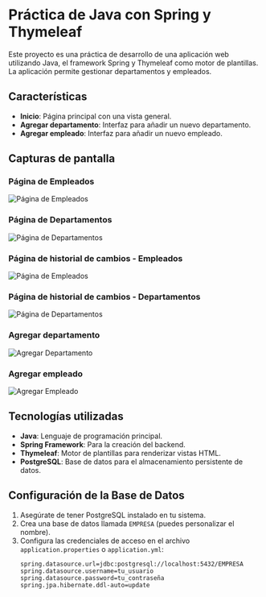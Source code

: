 # Práctica de Java con Spring y Thymeleaf

Este proyecto es una práctica de desarrollo de una aplicación web utilizando Java, el framework Spring y Thymeleaf como motor de plantillas. La aplicación permite gestionar departamentos y empleados.

## Características

- **Inicio**: Página principal con una vista general.
- **Agregar departamento**: Interfaz para añadir un nuevo departamento.
- **Agregar empleado**: Interfaz para añadir un nuevo empleado.

## Capturas de pantalla

### Página de Empleados
![Página de Empleados](https://github.com/user-attachments/assets/07f3ede6-bb8d-4dfd-9f7f-7c426b6b7656)

### Página de Departamentos
![Página de Departamentos](https://github.com/user-attachments/assets/4acd849a-e04d-4ae4-b515-7ec9d2394d8a)

### Página de historial de cambios - Empleados
![Página de Empleados](https://github.com/user-attachments/assets/2f727419-7931-4803-b9d5-77434452ee35)

### Página de historial de cambios - Departamentos
![Página de Departamentos](https://github.com/user-attachments/assets/7aea3a4c-4fe8-462d-9389-1e3de7a2e927)

### Agregar departamento
![Agregar Departamento](https://github.com/user-attachments/assets/195cc71c-704f-4610-9c8e-5fc7315272ce)

### Agregar empleado
![Agregar Empleado](https://github.com/user-attachments/assets/f3028411-fbf3-4dea-b48b-01741310ff3a)

## Tecnologías utilizadas

- **Java**: Lenguaje de programación principal.
- **Spring Framework**: Para la creación del backend.
- **Thymeleaf**: Motor de plantillas para renderizar vistas HTML.
- **PostgreSQL**: Base de datos para el almacenamiento persistente de datos.

## Configuración de la Base de Datos

1. Asegúrate de tener PostgreSQL instalado en tu sistema.
2. Crea una base de datos llamada `EMPRESA` (puedes personalizar el nombre).
3. Configura las credenciales de acceso en el archivo `application.properties` o `application.yml`:
   ```properties
   spring.datasource.url=jdbc:postgresql://localhost:5432/EMPRESA
   spring.datasource.username=tu_usuario
   spring.datasource.password=tu_contraseña
   spring.jpa.hibernate.ddl-auto=update
